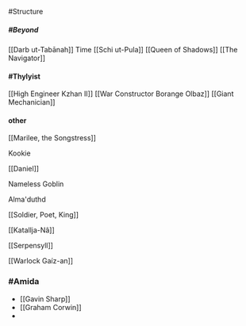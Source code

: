 #Structure 
##### #Beyond 
[[Darb ut-Tabānah]]
Time
[[Schi ut-Pula]]
[[Queen of Shadows]]
[[The Navigator]]


#### #Thylyist 
[[High Engineer Kzhan II]]
[[War Constructor Borange Olbaz]]
[[Giant Mechanician]]

#### other 
[[Marilee, the Songstress]]

Kookie

[[Daniel]]

Nameless Goblin

Alma'duthd

[[Soldier, Poet, King]]

[[Katallja-Nâ]]

[[Serpensyll]]

[[Warlock Gaíz-an]]

### #Amida 
- [[Gavin  Sharp]]
- [[Graham Corwin]]
- 
